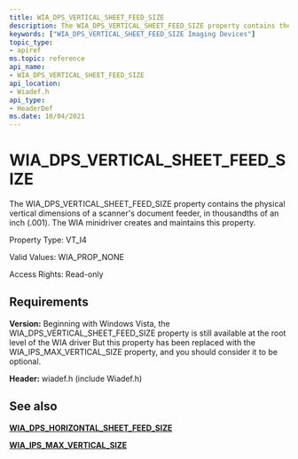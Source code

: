 ```yaml
---
title: WIA_DPS_VERTICAL_SHEET_FEED_SIZE
description: The WIA_DPS_VERTICAL_SHEET_FEED_SIZE property contains the physical vertical dimensions of a scanner's document feeder, in thousandths of an inch (.001). The WIA minidriver creates and maintains this property.
keywords: ["WIA_DPS_VERTICAL_SHEET_FEED_SIZE Imaging Devices"]
topic_type:
- apiref
ms.topic: reference
api_name:
- WIA_DPS_VERTICAL_SHEET_FEED_SIZE
api_location:
- Wiadef.h
api_type:
- HeaderDef
ms.date: 10/04/2021
---
```


# WIA_DPS_VERTICAL_SHEET_FEED_SIZE

The WIA_DPS_VERTICAL_SHEET_FEED_SIZE property contains the physical vertical dimensions of a scanner's document feeder, in thousandths of an inch (.001). The WIA minidriver creates and maintains this property.

Property Type: VT_I4

Valid Values: WIA_PROP_NONE

Access Rights: Read-only

## Requirements

**Version:** Beginning with Windows Vista, the WIA_DPS_VERTICAL_SHEET_FEED_SIZE property is still available at the root level of the WIA driver But this property has been replaced with the WIA_IPS_MAX_VERTICAL_SIZE property, and you should consider it to be optional.

**Header:** wiadef.h (include Wiadef.h)

## See also

[**WIA_DPS_HORIZONTAL_SHEET_FEED_SIZE**](wia-dps-horizontal-sheet-feed-size.md)

[**WIA_IPS_MAX_VERTICAL_SIZE**](wia-ips-max-vertical-size.md)
